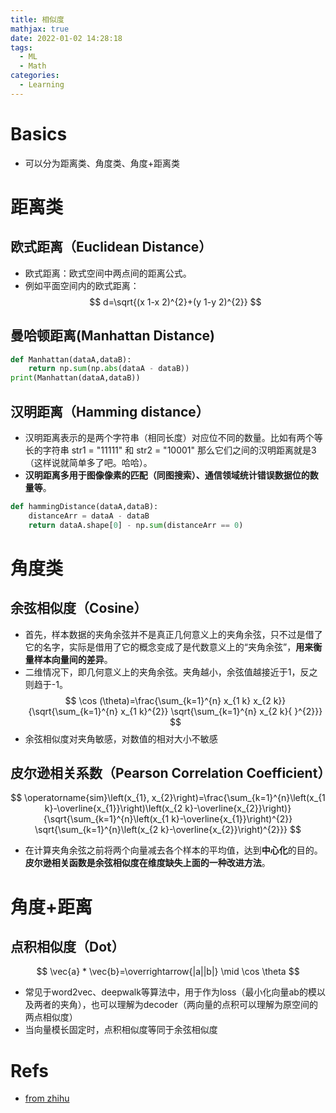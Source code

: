 ```yaml
---
title: 相似度
mathjax: true
date: 2022-01-02 14:28:18
tags:
  - ML
  - Math
categories:
  - Learning
---
```


# Basics
- 可以分为距离类、角度类、角度+距离类
<!-- more -->

# 距离类
## 欧式距离（Euclidean Distance）
- 欧式距离：欧式空间中两点间的距离公式。
- 例如平面空间内的欧式距离：
$$
d=\sqrt{(x 1-x 2)^{2}+(y 1-y 2)^{2}}
$$

## 曼哈顿距离(Manhattan Distance)
```Python
def Manhattan(dataA,dataB):
    return np.sum(np.abs(dataA - dataB))
print(Manhattan(dataA,dataB))
```

## 汉明距离（Hamming distance）
- 汉明距离表示的是两个字符串（相同长度）对应位不同的数量。比如有两个等长的字符串 str1 = "11111" 和 str2 = "10001" 那么它们之间的汉明距离就是3（这样说就简单多了吧。哈哈）。
- **汉明距离多用于图像像素的匹配（同图搜索）、通信领域统计错误数据位的数量等**。
```Python
def hammingDistance(dataA,dataB):
    distanceArr = dataA - dataB
    return dataA.shape[0] - np.sum(distanceArr == 0)
```

# 角度类
## 余弦相似度（Cosine）
- 首先，样本数据的夹角余弦并不是真正几何意义上的夹角余弦，只不过是借了它的名字，实际是借用了它的概念变成了是代数意义上的“夹角余弦”，**用来衡量样本向量间的差异**。
- 二维情况下，即几何意义上的夹角余弦。夹角越小，余弦值越接近于1，反之则趋于-1。
$$
\cos (\theta)=\frac{\sum_{k=1}^{n} x_{1 k} x_{2 k}}{\sqrt{\sum_{k=1}^{n} x_{1 k}^{2}} \sqrt{\sum_{k=1}^{n} x_{2 k}{ }^{2}}}
$$
- 余弦相似度对夹角敏感，对数值的相对大小不敏感

## 皮尔逊相关系数（Pearson Correlation Coefficient）
$$
\operatorname{sim}\left(x_{1}, x_{2}\right)=\frac{\sum_{k=1}^{n}\left(x_{1 k}-\overline{x_{1}}\right)\left(x_{2 k}-\overline{x_{2}}\right)}{\sqrt{\sum_{k=1}^{n}\left(x_{1 k}-\overline{x_{1}}\right)^{2}} \sqrt{\sum_{k=1}^{n}\left(x_{2 k}-\overline{x_{2}}\right)^{2}}}
$$
- 在计算夹角余弦之前将两个向量减去各个样本的平均值，达到**中心化**的目的。**皮尔逊相关函数是余弦相似度在维度缺失上面的一种改进方法**。


# 角度+距离
## 点积相似度（Dot）
$$
\vec{a} * \vec{b}=\overrightarrow{|a||b|} \mid \cos \theta
$$
- 常见于word2vec、deepwalk等算法中，用于作为loss（最小化向量ab的模以及两者的夹角），也可以理解为decoder（两向量的点积可以理解为原空间的两点相似度）
- 当向量模长固定时，点积相似度等同于余弦相似度

# Refs
- [from zhihu](https://zhuanlan.zhihu.com/p/33164335)